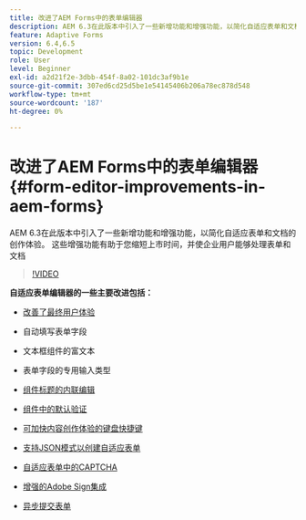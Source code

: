 ```yaml
---
title: 改进了AEM Forms中的表单编辑器
description: AEM 6.3在此版本中引入了一些新增功能和增强功能，以简化自适应表单和文档的创作体验。 这些增强功能有助于您缩短上市时间，并使企业用户能够处理表单和文档
feature: Adaptive Forms
version: 6.4,6.5
topic: Development
role: User
level: Beginner
exl-id: a2d21f2e-3dbb-454f-8a02-101dc3af9b1e
source-git-commit: 307ed6cd25d5be1e54145406b206a78ec878d548
workflow-type: tm+mt
source-wordcount: '187'
ht-degree: 0%

---
```


# 改进了AEM Forms中的表单编辑器 {#form-editor-improvements-in-aem-forms}

AEM 6.3在此版本中引入了一些新增功能和增强功能，以简化自适应表单和文档的创作体验。 这些增强功能有助于您缩短上市时间，并使企业用户能够处理表单和文档

>[!VIDEO](https://video.tv.adobe.com/v/19500/)

**自适应表单编辑器的一些主要改进包括：**

* [改善了最终用户体验](https://helpx.adobe.com/aem-forms/6-3/introduction-forms-authoring.html)

* 自动填写表单字段
* 文本框组件的富文本
* 表单字段的专用输入类型

* [组件标题的内联编辑](https://helpx.adobe.com/aem-forms/6-3/introduction-forms-authoring.html)
* [组件中的默认验证](https://helpx.adobe.com/aem-forms/6-3/introduction-forms-authoring.html)
* [可加快内容创作体验的键盘快捷键](https://helpx.adobe.com/aem-forms/6-3/keyboard-shortcuts.html#AdaptiveFormEditor)
* [支持JSON模式以创建自适应表单](https://helpx.adobe.com/aem-forms/6-3/adaptive-form-json-schema-form-model.html)
* [自适应表单中的CAPTCHA](https://helpx.adobe.com/aem-forms/6-3/captcha-adaptive-forms.html)
* [增强的Adobe Sign集成](https://helpx.adobe.com/aem-forms/6-3/working-with-adobe-sign.html)
* [异步提交表单](https://helpx.adobe.com/aem-forms/6-3/asynchronous-submissions-adaptive-forms.html)
